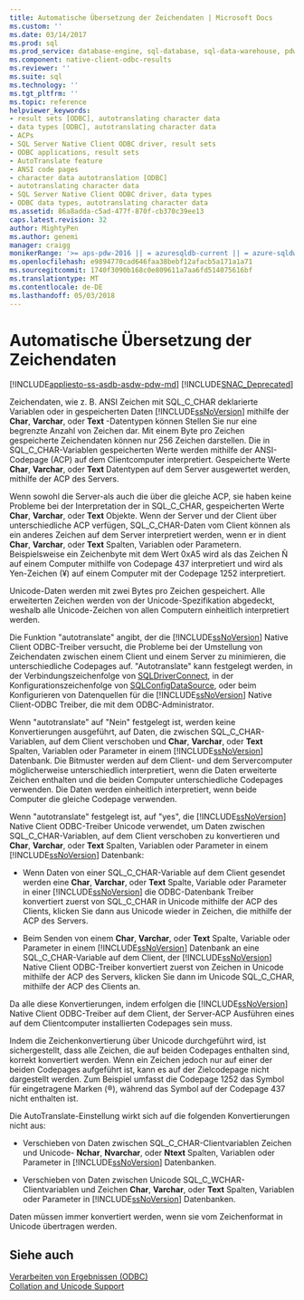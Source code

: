```yaml
---
title: Automatische Übersetzung der Zeichendaten | Microsoft Docs
ms.custom: ''
ms.date: 03/14/2017
ms.prod: sql
ms.prod_service: database-engine, sql-database, sql-data-warehouse, pdw
ms.component: native-client-odbc-results
ms.reviewer: ''
ms.suite: sql
ms.technology: ''
ms.tgt_pltfrm: ''
ms.topic: reference
helpviewer_keywords:
- result sets [ODBC], autotranslating character data
- data types [ODBC], autotranslating character data
- ACPs
- SQL Server Native Client ODBC driver, result sets
- ODBC applications, result sets
- AutoTranslate feature
- ANSI code pages
- character data autotranslation [ODBC]
- autotranslating character data
- SQL Server Native Client ODBC driver, data types
- ODBC data types, autotranslating character data
ms.assetid: 86a8adda-c5ad-477f-870f-cb370c39ee13
caps.latest.revision: 32
author: MightyPen
ms.author: genemi
manager: craigg
monikerRange: '>= aps-pdw-2016 || = azuresqldb-current || = azure-sqldw-latest || >= sql-server-2016 || = sqlallproducts-allversions'
ms.openlocfilehash: e9894770cad646faa38bebf12afacb5a171a1a71
ms.sourcegitcommit: 1740f3090b168c0e809611a7aa6fd514075616bf
ms.translationtype: MT
ms.contentlocale: de-DE
ms.lasthandoff: 05/03/2018
---
```

# <a name="autotranslation-of-character-data"></a>Automatische Übersetzung der Zeichendaten
[!INCLUDE[appliesto-ss-asdb-asdw-pdw-md](../../includes/appliesto-ss-asdb-asdw-pdw-md.md)]
[!INCLUDE[SNAC_Deprecated](../../includes/snac-deprecated.md)]

  Zeichendaten, wie z. B. ANSI Zeichen mit SQL_C_CHAR deklarierte Variablen oder in gespeicherten Daten [!INCLUDE[ssNoVersion](../../includes/ssnoversion-md.md)] mithilfe der **Char**, **Varchar**, oder **Text** -Datentypen können Stellen Sie nur eine begrenzte Anzahl von Zeichen dar. Mit einem Byte pro Zeichen gespeicherte Zeichendaten können nur 256 Zeichen darstellen. Die in SQL_C_CHAR-Variablen gespeicherten Werte werden mithilfe der ANSI-Codepage (ACP) auf dem Clientcomputer interpretiert. Gespeicherte Werte **Char**, **Varchar**, oder **Text** Datentypen auf dem Server ausgewertet werden, mithilfe der ACP des Servers.  
  
 Wenn sowohl die Server-als auch die über die gleiche ACP, sie haben keine Probleme bei der Interpretation der in SQL_C_CHAR, gespeicherten Werte **Char**, **Varchar**, oder **Text** Objekte. Wenn der Server und der Client über unterschiedliche ACP verfügen, SQL_C_CHAR-Daten vom Client können als ein anderes Zeichen auf dem Server interpretiert werden, wenn er in dient **Char**, **Varchar**, oder **Text** Spalten, Variablen oder Parametern. Beispielsweise ein Zeichenbyte mit dem Wert 0xA5 wird als das Zeichen Ñ auf einem Computer mithilfe von Codepage 437 interpretiert und wird als Yen-Zeichen (¥) auf einem Computer mit der Codepage 1252 interpretiert.  
  
 Unicode-Daten werden mit zwei Bytes pro Zeichen gespeichert. Alle erweiterten Zeichen werden von der Unicode-Spezifikation abgedeckt, weshalb alle Unicode-Zeichen von allen Computern einheitlich interpretiert werden.  
  
 Die Funktion "autotranslate" angibt, der die [!INCLUDE[ssNoVersion](../../includes/ssnoversion-md.md)] Native Client ODBC-Treiber versucht, die Probleme bei der Umstellung von Zeichendaten zwischen einem Client und einem Server zu minimieren, die unterschiedliche Codepages auf. "Autotranslate" kann festgelegt werden, in der Verbindungszeichenfolge von [SQLDriverConnect](../../relational-databases/native-client-odbc-api/sqldriverconnect.md), in der Konfigurationszeichenfolge von [SQLConfigDataSource](../../relational-databases/native-client-odbc-api/sqlconfigdatasource.md), oder beim Konfigurieren von Datenquellen für die [!INCLUDE[ssNoVersion](../../includes/ssnoversion-md.md)] Native Client-ODBC Treiber, die mit dem ODBC-Administrator.  
  
 Wenn "autotranslate" auf "Nein" festgelegt ist, werden keine Konvertierungen ausgeführt, auf Daten, die zwischen SQL_C_CHAR-Variablen, auf dem Client verschoben und **Char**, **Varchar**, oder **Text** Spalten, Variablen oder Parameter in einem [!INCLUDE[ssNoVersion](../../includes/ssnoversion-md.md)] Datenbank. Die Bitmuster werden auf dem Client- und dem Servercomputer möglicherweise unterschiedlich interpretiert, wenn die Daten erweiterte Zeichen enthalten und die beiden Computer unterschiedliche Codepages verwenden. Die Daten werden einheitlich interpretiert, wenn beide Computer die gleiche Codepage verwenden.  
  
 Wenn "autotranslate" festgelegt ist, auf "yes", die [!INCLUDE[ssNoVersion](../../includes/ssnoversion-md.md)] Native Client ODBC-Treiber Unicode verwendet, um Daten zwischen SQL_C_CHAR-Variablen, auf dem Client verschoben zu konvertieren und **Char**, **Varchar**, oder **Text** Spalten, Variablen oder Parameter in einem [!INCLUDE[ssNoVersion](../../includes/ssnoversion-md.md)] Datenbank:  
  
-   Wenn Daten von einer SQL_C_CHAR-Variable auf dem Client gesendet werden eine **Char**, **Varchar**, oder **Text** Spalte, Variable oder Parameter in einer [!INCLUDE[ssNoVersion](../../includes/ssnoversion-md.md)] die ODBC-Datenbank Treiber konvertiert zuerst von SQL_C_CHAR in Unicode mithilfe der ACP des Clients, klicken Sie dann aus Unicode wieder in Zeichen, die mithilfe der ACP des Servers.  
  
-   Beim Senden von einem **Char**, **Varchar**, oder **Text** Spalte, Variable oder Parameter in einem [!INCLUDE[ssNoVersion](../../includes/ssnoversion-md.md)] Datenbank an eine SQL_C_CHAR-Variable auf dem Client, der [!INCLUDE[ssNoVersion](../../includes/ssnoversion-md.md)] Native Client ODBC-Treiber konvertiert zuerst von Zeichen in Unicode mithilfe der ACP des Servers, klicken Sie dann im Unicode SQL_C_CHAR, mithilfe der ACP des Clients an.  
  
 Da alle diese Konvertierungen, indem erfolgen die [!INCLUDE[ssNoVersion](../../includes/ssnoversion-md.md)] Native Client ODBC-Treiber auf dem Client, der Server-ACP Ausführen eines auf dem Clientcomputer installierten Codepages sein muss.  
  
 Indem die Zeichenkonvertierung über Unicode durchgeführt wird, ist sichergestellt, dass alle Zeichen, die auf beiden Codepages enthalten sind, korrekt konvertiert werden. Wenn ein Zeichen jedoch nur auf einer der beiden Codepages aufgeführt ist, kann es auf der Zielcodepage nicht dargestellt werden. Zum Beispiel umfasst die Codepage 1252 das Symbol für eingetragene Marken (®), während das Symbol auf der Codepage 437 nicht enthalten ist.  
  
 Die AutoTranslate-Einstellung wirkt sich auf die folgenden Konvertierungen nicht aus:  
  
-   Verschieben von Daten zwischen SQL_C_CHAR-Clientvariablen Zeichen und Unicode- **Nchar**, **Nvarchar**, oder **Ntext** Spalten, Variablen oder Parameter in [!INCLUDE[ssNoVersion](../../includes/ssnoversion-md.md)] Datenbanken.  
  
-   Verschieben von Daten zwischen Unicode SQL_C_WCHAR-Clientvariablen und Zeichen **Char**, **Varchar**, oder **Text** Spalten, Variablen oder Parameter in [!INCLUDE[ssNoVersion](../../includes/ssnoversion-md.md)] Datenbanken.  
  
 Daten müssen immer konvertiert werden, wenn sie vom Zeichenformat in Unicode übertragen werden.  
  
## <a name="see-also"></a>Siehe auch  
 [Verarbeiten von Ergebnissen &#40;ODBC&#41;](../../relational-databases/native-client-odbc-results/processing-results-odbc.md)   
 [Collation and Unicode Support](../../relational-databases/collations/collation-and-unicode-support.md)  
  
  
